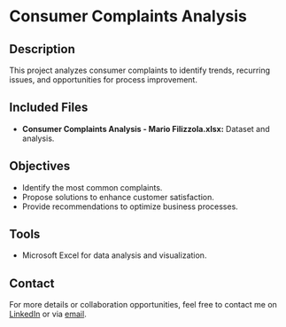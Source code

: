 # Consumer Complaints Analysis

## Description
This project analyzes consumer complaints to identify trends, recurring issues, and opportunities for process improvement.

## Included Files
- **Consumer Complaints Analysis - Mario Filizzola.xlsx:** Dataset and analysis.

## Objectives
- Identify the most common complaints.  
- Propose solutions to enhance customer satisfaction.  
- Provide recommendations to optimize business processes.

## Tools
- Microsoft Excel for data analysis and visualization.

## Contact
For more details or collaboration opportunities, feel free to contact me on [LinkedIn](https://www.linkedin.com/in/mario-filizzola-58798a206/) or via [email](mailto:filizzolamario@gmail.com).

